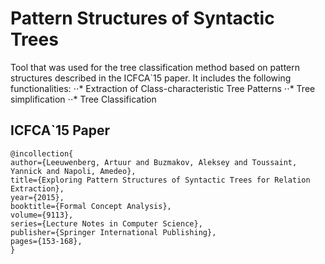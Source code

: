 # Pattern Structures of Syntactic Trees

Tool that was used for the tree classification method based on pattern structures described in the ICFCA`15 paper.
It includes the following functionalities:
⋅⋅* Extraction of Class-characteristic Tree Patterns
⋅⋅* Tree simplification
⋅⋅* Tree Classification


## ICFCA`15 Paper
```
@incollection{
author={Leeuwenberg, Artuur and Buzmakov, Aleksey and Toussaint, Yannick and Napoli, Amedeo},
title={Exploring Pattern Structures of Syntactic Trees for Relation Extraction},
year={2015},
booktitle={Formal Concept Analysis},
volume={9113},
series={Lecture Notes in Computer Science},
publisher={Springer International Publishing},
pages={153-168},
}
```
